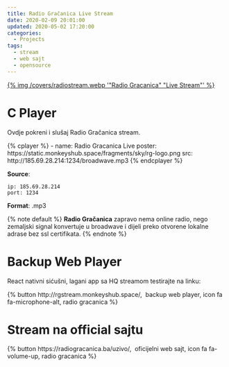 ```yaml
---
title: Radio Gračanica Live Stream
date: 2020-02-09 20:01:00
updated: 2020-05-02 17:20:00
categories:
  - Projects
tags:
  - stream
  - web sajt
  - opensource
---
```


<a href="/opensource_projekat_radio_gracanica" aria-label="pročitaj" title="Radio Gračanica Live Stream" data-pjax-state="">{% img /covers/radiostream.webp '"Radio Gracanica" "Live Stream"' %}</a>

<!--more-->

# C Player

Ovdje pokreni i slušaj <i class="fa fa-music"></i> Radio Gračanica stream.

<div class="centar">
{% cplayer %}
- name: Radio Gracanica Live
  poster: https://static.monkeyshub.space/fragments/sky/rg-logo.png
  src: http://185.69.28.214:1234/broadwave.mp3
{% endcplayer %}
</div>

**Source**:

```
ip: 185.69.28.214
port: 1234
```

**Format**: <span style="color:var(--link-color)" aria-label="mp3"><i class="fa fa-file-audio"></i></span> .mp3

{% note default %}
**Radio Gračanica** zapravo nema online radio, nego zemaljski signal konvertuje u broadwave i dijeli preko otvorene lokalne adrase bez ssl certifikata.
{% endnote %}

# Backup Web Player

React <span style="color:var(--link-hover-color)" aria-label="mp3"><i class="fab fa-react"></i></span> nativni sićušni, <span aria-label="laganini"><i class="fa fa-feather"></i></span> lagani app sa HQ streamom testirajte na linku:

<div class="centar">{% button http://rgstream.monkeyshub.space/, &nbsp;backup web player, icon fa fa-microphone-alt, radio gracanica %}</div>

# Stream na official sajtu

<div class="centar">{% button https://radiogracanica.ba/uzivo/, &nbsp;oficijelni web sajt, icon fa fa-volume-up, radio gracanica %}</div>
